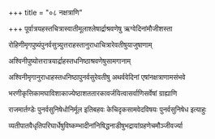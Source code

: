 +++
title = "०८ नक्षत्राणि"

+++
पूर्वात्रयहस्तचित्रास्वातीमूलाश्लेषार्द्राश्रवणेषु ऋग्वेदिनांमौजीशस्ता

रोहिणीमृगपुष्यंपुनर्वसुत्र्युत्तराहस्तानुराधाचित्रारेवतीषुयाजुषाणाम्

अश्विनीपुष्योत्तरात्रयार्द्राहस्तधनिष्ठाश्रवणेषुसामगानाम्

अश्विनीमृगानुराधाहस्तधनिष्ठापुनर्वसुरेवतीषु अथर्ववेदिनां एषांनक्षत्राणामसंभवे

भरणीकृत्तिकामघाविशाकाज्येष्ठाशततारकावर्जयित्वासर्वाणिसर्वेषां ग्राह्याणि

राजमार्तण्डेः पुनर्वसुनिषेधोनिर्मूल इतिबहवः केचिदृकसामवेदविषयः पुनर्वसुनिषेध इत्याहुः

व्यतीपातवैधृतिपरिघार्धेषुविष्कम्भादीनांनिषिद्धनाडीषुभद्रायांग्रहणेचमौञ्जीवर्ज्या
